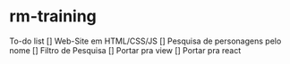 # rm-training

To-do list
[] Web-Site em HTML/CSS/JS
[] Pesquisa de personagens pelo nome
[] Filtro de Pesquisa
[] Portar pra view
[] Portar pra react
